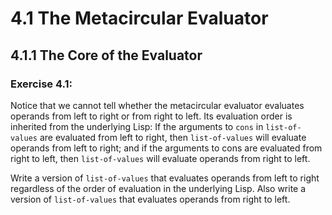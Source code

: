 # 4.1 The Metacircular Evaluator

## 4.1.1 The Core of the Evaluator

### Exercise 4.1:

Notice that we cannot tell whether the metacircular evaluator evaluates operands from left to right or from right to left. Its evaluation order is inherited from the underlying Lisp: If the arguments to `cons` in `list-of-values` are evaluated from left to right, then `list-of-values` will evaluate operands from left to right; and if the arguments to cons are evaluated from right to left, then `list-of-values` will evaluate operands from right to left.

Write a version of `list-of-values` that evaluates operands from left to right regardless of the order of evaluation in the underlying Lisp. Also write a version of `list-of-values` that evaluates operands from right to left.

